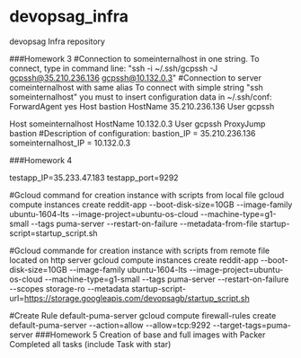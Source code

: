 # devopsag_infra
devopsag Infra repository

###Homework 3
#Connection to someinternalhost in one string.
To connect, type in command line: "ssh -i ~/.ssh/gcpssh -J gcpssh@35.210.236.136 gcpssh@10.132.0.3"
#Connection to server comeinternalhost with same alias
To connect with simple string "ssh someinternalhost" you must to insert configuration data in ~/.ssh/conf:
ForwardAgent yes
Host bastion
    HostName 35.210.236.136
    User gcpssh

Host someinternalhost
    HostName 10.132.0.3
    User gcpssh
    ProxyJump bastion
#Description of configuration:
bastion_IP = 35.210.236.136
someinternalhost_IP = 10.132.0.3

###Homework 4

testapp_IP=35.233.47.183
testapp_port=9292

#Gcloud command for creation instance with scripts from local file
gcloud compute instances create reddit-app  --boot-disk-size=10GB   --image-family ubuntu-1604-lts   --image-project=ubuntu-os-cloud   --machine-type=g1-small   --tags puma-server   --restart-on-failure   --metadata-from-file startup-script=startup_script.sh

#Gcloud commande for creation instance with scripts from remote file located on http server
gcloud compute instances create reddit-app  --boot-disk-size=10GB   --image-family ubuntu-1604-lts   --image-project=ubuntu-os-cloud   --machine-type=g1-small   --tags puma-server   --restart-on-failure  --scopes storage-ro --metadata startup-script-url=https://storage.googleapis.com/devopsagb/startup_script.sh

#Create Rule default-puma-server
gcloud compute firewall-rules create default-puma-server --action=allow --allow=tcp:9292 --target-tags=puma-server
###Homework 5
Creation of base and full images with Packer
Completed all tasks (include Task with star)